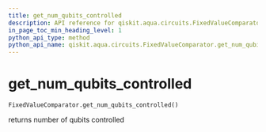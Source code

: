 ```yaml
---
title: get_num_qubits_controlled
description: API reference for qiskit.aqua.circuits.FixedValueComparator.get_num_qubits_controlled
in_page_toc_min_heading_level: 1
python_api_type: method
python_api_name: qiskit.aqua.circuits.FixedValueComparator.get_num_qubits_controlled
---
```


# get\_num\_qubits\_controlled

<span id="qiskit.aqua.circuits.FixedValueComparator.get_num_qubits_controlled" />

`FixedValueComparator.get_num_qubits_controlled()`

returns number of qubits controlled

